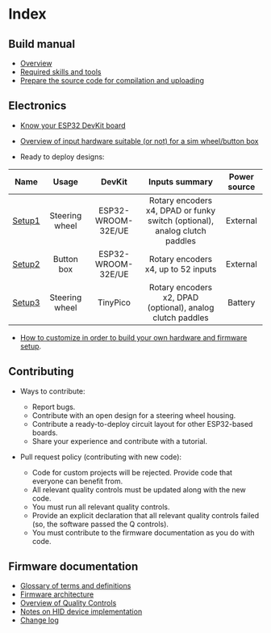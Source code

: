 # Index

## Build manual

- [Overview](./overview_en.md)
- [Required skills and tools](./skills_en.md)
- [Prepare the source code for compilation and uploading](./firmware/sourcesSetup_en.md)

## Electronics

- [Know your ESP32 DevKit board](./hardware/DevKits_en.md)

- [Overview of input hardware suitable (or not) for a sim wheel/button box](./hardware/InputHW_en.md)

- Ready to deploy designs:

| Name                                            | Usage          | DevKit             | Inputs summary                                                                              | Power source        |
|:-----------------------------------------------:|:--------------:|:------------------:|:-------------------------------------------------------------------------------------------:|:-------------------:|
| [Setup1](./hardware/setups/setup1/Setup1_en.md) | Steering wheel | ESP32-WROOM-32E/UE | Rotary encoders x4, DPAD or funky switch (optional), analog clutch paddles                  | External            |
| [Setup2](./hardware/setups/setup2/Setup2_en.md) | Button box     | ESP32-WROOM-32E/UE | Rotary encoders x4, up to 52 inputs                                                         | External            |
| [Setup3](./hardware/setups/setup3/Setup3_en.md) | Steering wheel | TinyPico | Rotary encoders x2, DPAD (optional), analog clutch paddles | Battery |

- [How to customize in order to build your own hardware and firmware setup](./hardware/subsystems/CustomizeHowto_en.md).

## Contributing

- Ways to contribute:
  
  - Report bugs.
  - Contribute with an open design for a steering wheel housing.
  - Contribute a ready-to-deploy circuit layout for other ESP32-based boards.
  - Share your experience and contribute with a tutorial.

- Pull request policy (contributing with new code):
  
  - Code for custom projects will be rejected. Provide code that everyone can benefit from.
  - All relevant quality controls must be updated along with the new code.
  - You must run all relevant quality controls.
  - Provide an explicit declaration that all relevant quality controls failed (so, the software passed the Q controls).
  - You must contribute to the firmware documentation as you do with code.

## Firmware documentation

- [Glossary of terms and definitions](./firmware/glossary_en.md)
- [Firmware architecture](./firmware/FirmwareArchitecture_en.md)
- [Overview of Quality Controls](./firmware/FirmwareTesting_en.md)
- [Notes on HID device implementation](./firmware/HID_notes.md)
- [Change log](./changelog.md)
